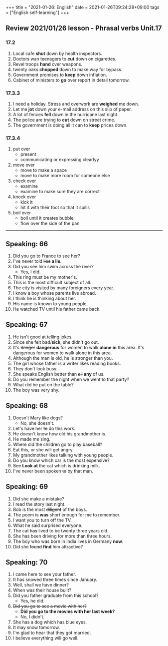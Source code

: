 +++
title =  "2021-01-26: English"
date = 2021-01-26T09:24:28+09:00
tags = ["English self-learning"]
+++

## Review 2021/01/26 lesson - Phrasal verbs Unit.17

### 17.2

1. Local cafe **shut** down by health inspectors.
2. Doctors wan teenagers to **cut** down on cigarettes.
3. Revel troops **hand** over weapons.
4. twenty oaks **chopped** down to make way for bypass.
5. Government promises to **keep** down inflation.
6. Cabinet of ministers to **go** over report in detail tomorrow.


### 17.3.3

1. I need a holiday. Stress and overwork are **weighed** me down.
2. Let me **jot** down your e-mail address on this slip of paper.
3. A lot of fences **fell** down in the hurricane last night.
4. The police are trying to **cut** down on street crime.
5. The government is doing all it can to **keep** prices down.

### 17.3.4

1. put over
    - present
    * communicating or expressing clearlyy
2. move over
    - move to make a space
    * move to make more room for someone else
3. check over
    - examine
    * examine to make sure they are correct
4. knock over
    - kick it
    * hit it with their foot so that it spills
5. boil over
    - boil until it creates bubble
    * flow over the side of the pan

- - -

## Speaking: 66

1. Did you go to France to see her?
2. I've never told ~~lies~~ **a lie**.
3. Did you see him swim across the river?
    - Yes, I did.
4. This ring must be my mother's.
5. This is the most difficult subject of all.
6. The city is visited by many foreigners every year.
7. I know a boy whose parents live abroad.
8. I think he is thinking about her.
9. His name is known to young people.
10. He watched TV until his father came back.

## Speaking: 67

1. He isn't good at telling jokes.
2. Since she felt bad/**sick**, she didn't go out.
3. It's ~~danger~~ **dangerous** for women to walk **alone** **in** this area.
    It's dangerous for women to walk alone in this area.
4. Although the man is old, he is stronger than you.
5. The girl whose father is a writer likes reading books.
6. They don't look busy.
7. She speaks English better than ~~all~~ **any** of us.
8. Do you remember the night when we went to that party?
9. What did he put on the table?
10. The boy was very shy.

## Speaking: 68

1. Doesn't Mary like dogs?
    - No, she doesn't.
2. Let's have her ~~to~~ do this work.
3. He doesn't know how old his grandmother is.
4. He made me sing.
5. Where did the children go to play baseball?
6. Eat this, or she will get angry.
7. My grandmother likes talking with young people.
8. Do you know which car is the most expensive?
9. ~~See~~ **Look at** the cat which is drinking milk.
10. I've never been spoken ~~to~~ by that man.

## Speaking: 69

1. Did she make a mistake?
2. I read the story last night.
3. Bob is the most ~~diligent~~ of the boys.
4. The poem ~~is~~ **was** short enough for me to remember.
5. I want you to turn off the TV.
6. What he said surprised everyone.
7. The cat ~~has~~ lived to be twenty three years old.
8. She has been driving for more than three hours.
9. The boy who was born in India lives in Germany **now**.
10. Did she ~~found~~ **find** him attractive?

## Speaking: 70

1. I came here to see your father.
2. It has snowed three times since January.
3. Well, shall we have dinner?
4. When was their house built?
5. Did you father graduate from this school?
    - Yes, he did.
6. ~~Did you go to see a movie with her?~~
    - **Did you go to the movies with her last week?**
    - No, I didn't.
7. She has a dog which has blue eyes.
8. It may snow tomorrow.
9. I'm glad to hear that they got married.
10. I believe everything will go well.

